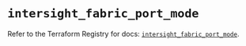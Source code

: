# `intersight_fabric_port_mode`

Refer to the Terraform Registry for docs: [`intersight_fabric_port_mode`](https://registry.terraform.io/providers/ciscodevnet/intersight/1.0.71/docs/resources/fabric_port_mode).
